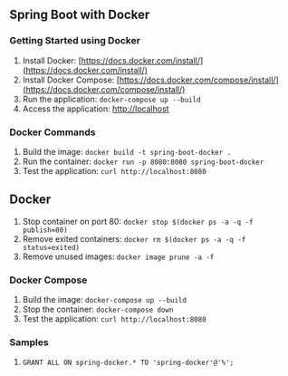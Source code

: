 ## Spring Boot with Docker

### Getting Started using Docker
1. Install Docker: [https://docs.docker.com/install/](https://docs.docker.com/install/)
2. Install Docker Compose: [https://docs.docker.com/compose/install/](https://docs.docker.com/compose/install/)
3. Run the application: ` docker-compose up --build `
4. Access the application: [http://localhost](http://localhost)


### Docker Commands
1. Build the image: ` docker build -t spring-boot-docker . `
2. Run the container: ` docker run -p 8080:8080 spring-boot-docker `
3. Test the application: ` curl http://localhost:8080 `

## Docker
1. Stop container on port 80: ` docker stop $(docker ps -a -q -f publish=80) `
2. Remove exited containers: ` docker rm $(docker ps -a -q -f status=exited) `
3. Remove unused images: ` docker image prune -a -f `

### Docker Compose
1. Build the image: ` docker-compose up --build `
2. Stop the container: ` docker-compose down `
3. Test the application: ` curl http://localhost:8080 `


### Samples
1. ` GRANT ALL ON spring-docker.* TO 'spring-docker'@'%'; `

